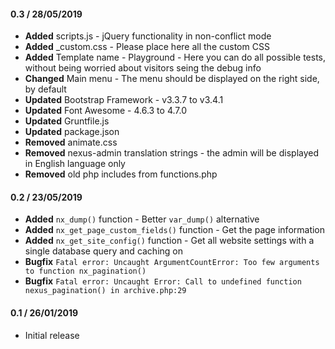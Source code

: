 #### 0.3 / 28/05/2019
* __Added__ scripts.js - jQuery functionality in non-conflict mode
* __Added__ _custom.css - Please place here all the custom CSS
* __Added__ Template name - Playground - Here you can do all possible tests, without being worried about visitors seing the debug info
* __Changed__ Main menu - The menu should be displayed on the right side, by default
* __Updated__ Bootstrap Framework - v3.3.7 to v3.4.1
* __Updated__ Font Awesome - 4.6.3 to 4.7.0
* __Updated__ Gruntfile.js
* __Updated__ package.json
* __Removed__ animate.css
* __Removed__ nexus-admin translation strings - the admin will be displayed in English language only
* __Removed__ old php includes from functions.php

#### 0.2 / 23/05/2019
* __Added__ `nx_dump()` function - Better `var_dump()` alternative
* __Added__ `nx_get_page_custom_fields()` function - Get the page information
* __Added__ `nx_get_site_config()` function - Get all website settings with a single database query and caching on
* __Bugfix__ `Fatal error: Uncaught ArgumentCountError: Too few arguments to function nx_pagination()`
* __Bugfix__ `Fatal error: Uncaught Error: Call to undefined function nexus_pagination() in archive.php:29`

#### 0.1 / 26/01/2019
* Initial release